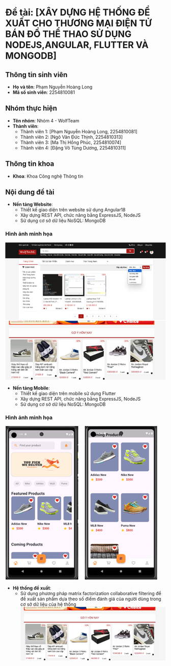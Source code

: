 # Đề tài: [XÂY DỰNG HỆ THỐNG ĐỀ XUẤT CHO THƯƠNG MẠI ĐIỆN TỬ BÁN ĐỒ THỂ THAO SỬ DỤNG NODEJS,ANGULAR, FLUTTER VÀ MONGODB]

## Thông tin sinh viên

- **Họ và tên**: Phạm Nguyễn Hoàng Long
- **Mã số sinh viên**: 2254810081

## Nhóm thực hiện

- **Tên nhóm**: Nhóm 4 - WolfTeam
- **Thành viên**:
  - Thành viên 1: [Phạm Nguyễn Hoàng Long, 2254810081]
  - Thành viên 2: [Ngô Văn Đức Thịnh, 2254810313]
  - Thành viên 3: [Ma Thị Hồng Phúc, 2254810074]
  - Thành viên 4: [Đặng Võ Tùng Dương, 2254810311]

## Thông tin khoa

- **Khoa**: Khoa Công nghệ Thông tin


## Nội dung đề tài

- **Nền tảng Website**:
  - Thiết kế giao diện trên website sử dụng Angular18
  - Xây dựng REST API, chức năng bằng ExpressJS, NodeJS
  - Sử dụng cơ sở dữ liệu NoSQL: MongoDB

### Hình ảnh minh họa

![Giao diện hệ thống](./image2.png)
![Giao diện đề xuất sản phẩm](./image3.png)

- **Nền tảng Mobile**:
  - Thiết kế giao diện trên mobile sử dụng Flutter
  - Xây dựng REST API, chức năng bằng ExpressJS, NodeJS
  - Sử dụng cơ sở dữ liệu NoSQL: MongoDB

### Hình ảnh minh họa

![Giao diện hệ thống](./image1.png)

- **Hệ thống đề xuất**:
  - Sử dụng phương pháp matrix factorization collaborative filtering để đề xuất sản phẩm dựa theo số điểm đánh giá của người dùng trong cơ sở dữ liệu của hệ thống
    ![Giao diện đề xuất sản phẩm](./image3.png)
